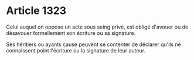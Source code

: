 # Article 1323

Celui auquel on oppose un acte sous seing privé, est obligé d'avouer ou de désavouer formellement son écriture ou sa signature.

Ses héritiers ou ayants cause peuvent se contenter de déclarer qu'ils ne connaissent point l'écriture ou la signature de leur auteur.
